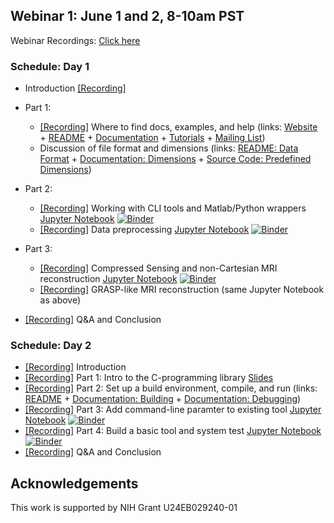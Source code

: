 ## Webinar 1: June 1 and 2, 8-10am PST
Webinar Recordings: [Click here](https://www.youtube.com/playlist?list=PLDaugjrMfSRF0WhQ0nbcH4zeHWZPboGDY)

### Schedule: Day 1
- Introduction [[Recording]](https://www.youtube.com/watch?v=IPXhgy4Tymo&list=PLDaugjrMfSRF0WhQ0nbcH4zeHWZPboGDY&index=2&t=0s)

- Part 1:
  - [[Recording]](https://www.youtube.com/watch?v=iPujHGoyjMA&list=PLDaugjrMfSRF0WhQ0nbcH4zeHWZPboGDY&index=3&t=0s) Where to find docs, examples, and help
      (links: [Website](https://mrirecon.github.io/bart/) + [README](https://github.com/mrirecon/bart/blob/master/README) + [Documentation](https://github.com/mrirecon/bart/tree/master/doc) + [Tutorials](https://github.com/mrirecon/bart-workshop) + [Mailing List](https://lists.eecs.berkeley.edu/sympa/info/mrirecon))
  - Discussion of file format and dimensions
      (links: [README: Data Format](https://github.com/mrirecon/bart/blob/master/README#L333) + [Documentation: Dimensions](https://github.com/mrirecon/bart/blob/master/doc/dimensions-and-strides.txt) + [Source Code: Predefined Dimensions](https://github.com/mrirecon/bart/blob/master/src/misc/mri.h#L15))
       
- Part 2:
  - [[Recording]](https://www.youtube.com/watch?v=FPCTCljBdA4&list=PLDaugjrMfSRF0WhQ0nbcH4zeHWZPboGDY&index=4&t=0s) Working with CLI tools and Matlab/Python wrappers [Jupyter Notebook](./cli_python_matlab_intro.ipynb)  [![Binder](https://mybinder.org/badge_logo.svg)](https://mybinder.org/v2/gh/mrirecon/bart-webinars/master?filepath=cli_python_matlab_intro.ipynb)
  - [[Recording]](https://www.youtube.com/watch?v=vBYI7rloK-A&list=PLDaugjrMfSRF0WhQ0nbcH4zeHWZPboGDY&index=5&t=0s) Data preprocessing [Jupyter Notebook](./webinar-preprocessing.ipynb)  [![Binder](https://mybinder.org/badge_logo.svg)](https://mybinder.org/v2/gh/mrirecon/bart-webinars/master?filepath=webinar-preprocessing.ipynb)

- Part 3:  
  - [[Recording]](https://www.youtube.com/watch?v=YN9dlpw86qg&list=PLDaugjrMfSRF0WhQ0nbcH4zeHWZPboGDY&index=6&t=1s) Compressed Sensing and non-Cartesian MRI reconstruction [Jupyter Notebook](./day1_advanced_recon.ipynb) [![Binder](https://mybinder.org/badge_logo.svg)](https://mybinder.org/v2/gh/mrirecon/bart-webinars/master?filepath=day1_advanced_recon.ipynb)
  - [[Recording]](https://www.youtube.com/watch?v=BoKtya6qd1c&list=PLDaugjrMfSRF0WhQ0nbcH4zeHWZPboGDY&index=7&t=0s) GRASP-like MRI reconstruction (same Jupyter Notebook as above)

- [[Recording]](https://www.youtube.com/watch?v=nEeCcBQb2r8&list=PLDaugjrMfSRF0WhQ0nbcH4zeHWZPboGDY&index=8&t=0s) Q&A and Conclusion

### Schedule: Day 2
- [[Recording]](https://www.youtube.com/watch?v=n4Vm_TPgWEE&list=PLDaugjrMfSRF0WhQ0nbcH4zeHWZPboGDY&index=9&t=0s) Introduction  
- [[Recording]](https://www.youtube.com/watch?v=5CMkzyjmdI0&list=PLDaugjrMfSRF0WhQ0nbcH4zeHWZPboGDY&index=10&t=0s) Part 1: Intro to the C-programming library [Slides](./Backend_Libraries_in_Bart.pdf)
 - [[Recording]](https://www.youtube.com/watch?v=h8r2GJCRG6A&list=PLDaugjrMfSRF0WhQ0nbcH4zeHWZPboGDY&index=11&t=0s) Part 2: Set up a build environment, compile, and run (links: [README](https://github.com/mrirecon/bart/blob/master/README) + [Documentation: Building](https://github.com/mrirecon/bart/blob/master/doc/building.txt) + [Documentation: Debugging](https://github.com/mrirecon/bart/blob/master/doc/debugging.txt))
- [[Recording]](https://www.youtube.com/watch?v=TiL-mS7UN_Y&list=PLDaugjrMfSRF0WhQ0nbcH4zeHWZPboGDY&index=12&t=0s) Part 3: Add command-line paramter to existing tool  [Jupyter Notebook](./day2_add_cmdline_parameter.ipynb) [![Binder](https://mybinder.org/badge_logo.svg)](https://mybinder.org/v2/gh/mrirecon/bart-webinars/master?filepath=day2_add_cmdline_parameter.ipynb)
- [[Recording]](https://www.youtube.com/watch?v=jJklLdcd1rs&list=PLDaugjrMfSRF0WhQ0nbcH4zeHWZPboGDY&index=13&t=0s) Part 4: Build a basic tool and system test [Jupyter Notebook](./day2_build_new_tool.ipynb)  [![Binder](https://mybinder.org/badge_logo.svg)](https://mybinder.org/v2/gh/mrirecon/bart-webinars/master?filepath=day2_build_new_tool.ipynb)  
- [[Recording]](https://www.youtube.com/watch?v=qxF5y_qPfeg&list=PLDaugjrMfSRF0WhQ0nbcH4zeHWZPboGDY&index=14&t=0s) Q&A and Conclusion

## Acknowledgements
This work is supported by NIH Grant U24EB029240-01
